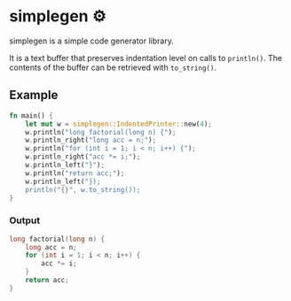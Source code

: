 # simplegen ⚙️

simplegen is a simple code generator library.

It is a text buffer that preserves indentation level on calls to `println()`.
The contents of the buffer can be retrieved with `to_string()`.

## Example

```rust
fn main() {
    let mut w = simplegen::IndentedPrinter::new(4);
    w.println("long factorial(long n) {");
    w.println_right("long acc = n;");
    w.println("for (int i = 1; i < n; i++) {");
    w.println_right("acc *= i;");
    w.println_left("}");
    w.println("return acc;");
    w.println_left("});
    println("{}", w.to_string());
}
```

### Output

```C
long factorial(long n) {
    long acc = n;
    for (int i = 1; i < n; i++) {
        acc *= i;
    }
    return acc;
}
```

